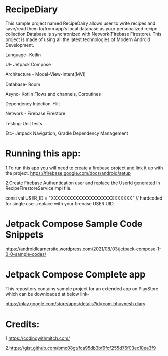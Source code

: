 # RecipeDiary

This sample project named RecipeDairy allows user to write recipes and save/read them to/from app's local database as your personalized recipe collection.Database is synchronized with Network(Firebase Firestore).
This project is made of using all the latest technologies of Modern Android Development.

​Language- Kotlin

UI- Jetpack Compose

​Architecture - Model-View-Intent(MVI)

​Database- Room

​Async- Kotlin Flows and channels, Coroutines

​Dependency Injection-Hilt

​Network - Firebase Firestore

​Testing-Unit tests

​Etc- Jetpack Navigation, Gradle Dependency Management

# Running this app:
1.To run this app you will need to create a firebase project and link it up with the project.
https://firebase.google.com/docs/android/setup

2.Create Firebase Authentication user and replace the UserId generated in RecipeFirestoreServiceImpl file.

 const val USER_ID =
            "XXXXXXXXXXXXXXXXXXXXXXXXXXX" // hardcoded for single user..replace with your firebase USER UID
 

 # Jetpack Compose Sample Code Snippets
https://androidlearnersite.wordpress.com/2021/08/03/jetpack-compose-1-0-0-sample-codes/

 # Jetpack Compose Complete app
This repository contains sample project for an extended app on PlayStore which can be downloaded at below link-

https://play.google.com/store/apps/details?id=com.bhuvnesh.diary

 # Credits:
 1.https://codingwithmitch.com/
 
 2.https://gist.github.com/bmc08gt/fca95db3bf9fcf255d76f03ec10ea3f9
            
